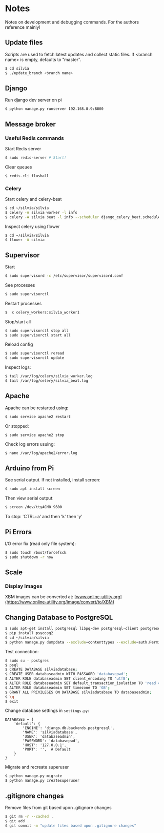 # Notes
Notes on development and debugging commands. For the authors reference mainly!

## Update files
Scripts are used to fetch latest updates and collect static files. If \<branch name\> is empty, defaults to "master".
```bash
$ cd silvia
$ ./update_branch <branch name>
```

## Django
Run django dev server on pi
```bash
$ python manage.py runserver 192.168.0.9:8000 
```

## Message broker
### Useful Redis commands
Start Redis server
```bash
$ sudo redis-server # Start!
```
Clear queues
```bash
$ redis-cli flushall
```

### Celery
Start celery and celery-beat
```bash
$ cd ~/silvia/silvia
$ celery -A silvia worker -l info
$ celery -A silvia beat -l info --scheduler django_celery_beat.schedulers:DatabaseScheduler
```

Inspect celery using flower
```bash
$ cd ~/silvia/silvia
$ flower -A silvia
```

## Supervisor
Start
```bash
$ sudo supervisord -c /etc/supervisor/supervisord.conf
```
See processes
```bash
$ sudo supervisorctl
```
Restart processes
```bash
$  x celery_workers:silvia_worker1
```
Stop/start all
```bash
$ sudo supervisorctl stop all
$ sudo supervisorctl start all
```

Reload config
```bash
$ sudo supervisorctl reread
$ sudo supervisorctl update
```

Inspect logs:
```bash
$ tail /var/log/celery/silvia_worker.log
$ tail /var/log/celery/silvia_beat.log
```

## Apache
Apache can be restarted using:
```bash
$ sudo service apache2 restart
```
Or stopped:
```ash
$ sudo service apache2 stop
```
Check log errors usuing:
```bash
$ nano /var/log/apache2/error.log
```

## Arduino from Pi
See serial output. If not installed, install screen:
```bash
$ sudo apt install screen
```
Then view serial output:
```bash
$ screen /dev/ttyACM0 9600
```
To stop:
'CTRL+a' and then 'k' then 'y'

## Pi Errors
I/O error fix (read only file system):
```bash
$ sudo touch /boot/forcefsck
$ sudo shutdown -r now
```

## Scale

### Display Images
XBM images can be converted at: [www.online-utility.org](https://www.online-utility.org/image/convert/to/XBM)

## Changing Database to PostgreSQL
```bash
$ sudo apt-get install postgresql libpq-dev postgresql-client postgresql-client-common python-dev -y
$ pip install psycopg2
$ cd ~/silvia/silvia
$ python manage.py dumpdata --exclude=contenttypes --exclude=auth.Permission > datadump.json
```
Test connection:
```bash
$ sudo su - postgres
$ psql
$ CREATE DATABASE silviadatabase;
$ CREATE USER databaseadmin WITH PASSWORD 'databasepwd';
$ ALTER ROLE databaseadmin SET client_encoding TO 'utf8';
$ ALTER ROLE databaseadmin SET default_transaction_isolation TO 'read committed';
$ ALTER ROLE databaseadmin SET timezone TO 'GB';
$ GRANT ALL PRIVILEGES ON DATABASE silviadatabase TO databaseadmin;
$ \q
$ exit
```
Change database settings in `settings.py`:
```
DATABASES = {
    'default': {
        'ENGINE': 'django.db.backends.postgresql',
        'NAME': 'silviadatabase',
        'USER': 'databaseadmin',
        'PASSWORD': 'databasepwd',
        'HOST': '127.0.0.1',
        'PORT': '',  # Default
    }
}
```
Migrate and recreate superuser
```bash
$ python manage.py migrate
$ python manage.py createsuperuser
```

## .gitignore changes
Remove files from git based upon .gitignore changes
```bash
$ git rm -r --cached .
$ git add .
$ git commit -m "update files based upon .gitignore changes"
```